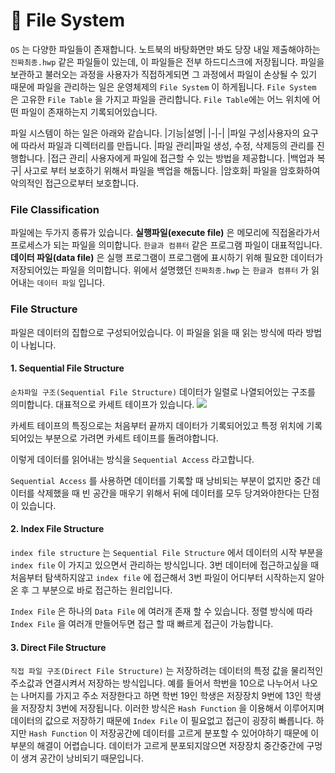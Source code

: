 # 📁 File System

`OS` 는 다양한 파일들이 존재합니다. 노트북의 바탕화면만 봐도 당장 내일 제출해야하는 `진짜최종.hwp` 같은 파일들이 있는데, 이 파일들은 전부 하드디스크에 저장됩니다. 파일을 보관하고 불러오는 과정을 사용자가 직접하게되면 그 과정에서 파일이 손상될 수 있기 때문에 파일을 관리하는 일은 운영체제의 `File System` 이 하게됩니다. `File System` 은 고유한 `File Table` 을 가지고 파일을 관리합니다. 
`File Table`에는 어느 위치에 어떤 파일이 존재하는지 기록되어있습니다.

파일 시스템이 하는 일은 아래와 같습니다.
|기능|설명|
|-|-|
|파일 구성|사용자의 요구에 따라서 파일과 디렉터리를 만듭니다.
|파일 관리|파일 생성, 수정, 삭제등의 관리를 진행합니다.
|접근 관리| 사용자에게 파일에 접근할 수 있는 방법을 제공합니다.
|백업과 복구| 사고로 부터 보호하기 위해서 파일을 백업을 해둡니다.
|암호화| 파일을 암호화하여 악의적인 접근으로부터 보호합니다.

### File Classification
파일에는 두가지 종류가 있습니다. **실행파일(execute file)** 은 메모리에 직접올라가서 프로세스가 되는 파일을 의미합니다. `한글과 컴퓨터` 같은 프로그램 파일이 대표적입니다. **데이터 파일(data file)** 은 실행 프로그램이 프로그램에 표시하기 위해 필요한 데이터가 저장되어있는 파일을 의미합니다. 위에서 설명했던 `진짜최종.hwp` 는 `한글과 컴퓨터` 가 읽어내는 `데이터 파일` 입니다.

### File Structure
파일은 데이터의 집합으로 구성되어있습니다. 이 파일을 읽을 때 읽는 방식에 따라 방법이 나뉩니다.
####  1. Sequential File Structure
`순차파일 구조(Sequential File Structure)` 데이터가 일렬로 나열되어있는 구조를 의미합니다. 대표적으로 카세트 테이프가 있습니다.
![](https://cloudfront-ap-northeast-1.images.arcpublishing.com/chosun/64ENVEREV23JVXVJZ3AA2EQLMQ.jpg) 

카세트 테이프의 특징으로는 처음부터 끝까지 데이터가 기록되어있고 특정 위치에 기록되어있는 부분으로 가려면 카세트 테이프를 돌려야합니다.

이렇게 데이터를 읽어내는 방식을 `Sequential Access` 라고합니다.

`Sequential Access` 를 사용하면 데이터를 기록할 때 낭비되는 부분이 없지만 
중간 데이터를 삭제했을 때 빈 공간을 매우기 위해서 뒤에 데이터를 모두 당겨와야한다는 단점이 있습니다.

#### 2. Index File Structure
`index file structure` 는 `Sequential File Structure` 에서 데이터의 시작 부분을 `index file` 이 가지고 있으면서 관리하는 방식입니다. 
3번 데이터에 접근하고싶을 때 처음부터 탐색하지않고 `index file` 에 접근해서 3번 파일이 어디부터 시작하는지 알아온 후 그 부분으로 바로 접근하는 원리입니다. 

`Index File` 은 하나의 `Data File` 에 여러개 존재 할 수 있습니다. 
정렬 방식에 따라 `Index File` 을 여러개 만들어두면 접근 할 때 빠르게 접근이 가능합니다.

#### 3. Direct File Structure
`직접 파일 구조(Direct File Structure)` 는 저장하려는 데이터의 특정 값을 물리적인 주소값과 연결시켜서 저장하는 방식입니다. 예를 들어서 학번을 10으로 나누어서 나오는 나머지를 가지고 주소 저장한다고 하면 학번 19인 학생은 저장장치 9번에 13인 학생을 저장장치 3번에 저장됩니다. 이러한 방식은 `Hash Function` 을 이용해서 이루어지며 데이터의 값으로 저장하기 때문에 `Index File` 이 필요없고 접근이 굉장히 빠릅니다. 하지만 `Hash Function` 이 저장공간에 데이터를 고르게 분포할 수 있어야하기 때문에 이 부분의 해결이 어렵습니다. 데이터가 고르게 분포되지않으면 저장장치 중간중간에 구멍이 생겨 공간이 낭비되기 때문입니다.
